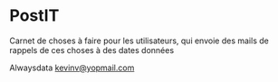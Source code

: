 # PostIT
Carnet de choses à faire pour les utilisateurs, qui envoie des mails de rappels de ces choses à des dates données

Alwaysdata kevinv@yopmail.com
